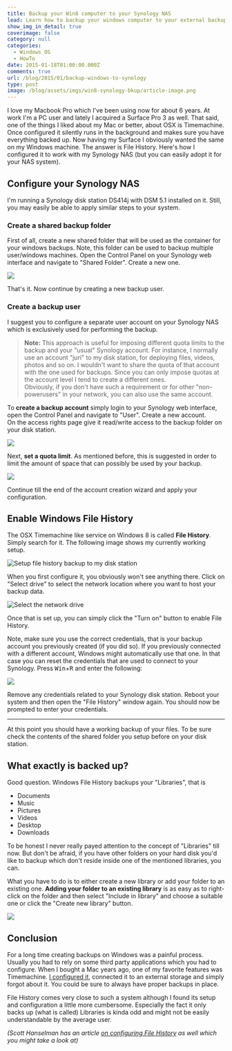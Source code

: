 ```yaml
---
title: Backup your Win8 computer to your Synology NAS
lead: Learn how to backup your windows computer to your external backup drive
show_img_in_detail: true
coverimage: false
category: null
categories:
  - Windows OS
  - HowTo
date: 2015-01-18T01:00:00.000Z
comments: true
url: /blog/2015/01/backup-windows-to-synology
type: post
image: /blog/assets/imgs/win8-synology-bkup/article-image.png
---
```


I love my Macbook Pro which I've been using now for about 6 years. At work I'm a PC user and lately I acquired a Surface Pro 3 as well. That said, one of the things I liked about my Mac or better, about OSX is Timemachine. Once configured it silently runs in the background and makes sure you have everything backed up. Now having my Surface I obviously wanted the same on my Windows machine. The answer is File History. Here's how I configured it to work with my Synology NAS (but you can easily adopt it for your NAS system).


## Configure your Synology NAS

I'm running a Synology disk station DS414j with DSM 5.1 installed on it. Still, you may easily be able to apply similar steps to your system.

### Create a shared backup folder

First of all, create a new shared folder that will be used as the container for your windows backups. Note, this folder can be used to backup multiple user/windows machines. Open the Control Panel on your Synology web interface and navigate to "Shared Folder". Create a new one.

![](/blog/assets/imgs/win8-synology-bkup/sharedfolder_setup.png)

That's it. Now continue by creating a new backup user.

### Create a backup user

I suggest you to configure a separate user account on your Synology NAS which is exclusively used for performing the backup.

> **Note:** This approach is useful for imposing different quota limits to the backup and your "usual" Synology account. For instance, I normally use an account "juri" to my disk station, for deploying files, videos, photos and so on. I wouldn't want to share the quota of that account with the one used for backups. Since you can only impose quotas at the account level I tend to create a different ones.  
> Obviously, if you don't have such a requirement or for other "non-powerusers" in your network, you can also use the same account.

To **create a backup account** simply login to your Synology web interface, open the Control Panel and navigate to "User". Create a new account.  
On the access rights page give it read/write access to the backup folder on your disk station.

![](/blog/assets/imgs/win8-synology-bkup/useraccount_accessrights.png)

Next, **set a quota limit**. As mentioned before, this is suggested in order to limit the amount of space that can possibly be used by your backup.

![](/blog/assets/imgs/win8-synology-bkup/useraccount_setquota.png)

Continue till the end of the account creation wizard and apply your configuration.

## Enable Windows File History

The OSX Timemachine like service on Windows 8 is called **File History**. Simply search for it. The following image shows my currently working setup.

![Setup file history backup to my disk station](/blog/assets/imgs/win8-synology-bkup/filehistory_setup.png)

When you first configure it, you obviously won't see anything there. Click on "Select drive" to select the network location where you want to host your backup data.

![Select the network drive](/blog/assets/imgs/win8-synology-bkup/filehistory_selectlocation.png)

Once that is set up, you can simply click the "Turn on" button to enable File History.

Note, make sure you use the correct credentials, that is your backup account you previously created (if you did so). If you previously connected with a different account, Windows might automatically use that one. In that case you can reset the credentials that are used to connect to your Synology. Press <kbd>Win</kbd>+<kbd>R</kbd> and enter the following:

![](/blog/assets/imgs/win8-synology-bkup/storedcredentials.png)

Remove any credentials related to your Synology disk station. Reboot your system and then open the "File History" window again. You should now be prompted to enter your credentials.

---

At this point you should have a working backup of your files. To be sure check the contents of the shared folder you setup before on your disk station.

## What exactly is backed up?

Good question. Windows File History backups your "Libraries", that is

- Documents
- Music
- Pictures
- Videos
- Desktop
- Downloads

To be honest I never really payed attention to the concept of "Libraries" till now. But don't be afraid, if you have other folders on your hard disk you'd like to backup which don't reside inside one of the mentioned libraries, you can.

What you have to do is to either create a new library or add your folder to an existing one. **Adding your folder to an existing library** is as easy as to right-click on the folder and then select "Include in library" and choose a suitable one or click the "Create new library" button.

![](/blog/assets/imgs/win8-synology-bkup/createlibrary.png)

## Conclusion

For a long time creating backups on Windows was a painful process. Usually you had to rely on some third party applications which you had to configure. When I bought a Mac years ago, one of my favorite features was Timemachine. [I configured it](/blog/2010/01/time-machine-backups-to-windows-shared/), connected it to an external storage and simply forgot about it. You could be sure to always have proper backups in place.

File History comes very close to such a system although I found its setup and configuration a little more cumbersome. Especially the fact it only backs up (what is called) Libraries is kinda odd and might not be easily understandable by the average user.

_(Scott Hanselman has an article [on configuring File History](http://www.hanselman.com/blog/Windows8Step0TurnOnContinuousBackupsViaFileHistory.aspx) as well which you might take a look at)_
